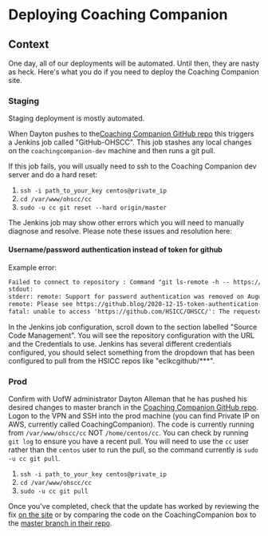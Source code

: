 # Deploying Coaching Companion

## Context

One day, all of our deployments will be automated. Until then, they are nasty as heck.
Here's what you do if you need to deploy the Coaching Companion site.

### Staging

Staging deployment is mostly automated.

When Dayton pushes to the[Coaching Companion GitHub repo](https://github.com/HSICC/OHSCC) this triggers a Jenkins job called "GitHub-OHSCC".
This job stashes any local changes on the `coachingcompanion-dev` machine and then runs a git pull.

If this job fails, you will usually need to ssh to the Coaching Companion dev server and do a hard reset:

1. `ssh -i path_to_your_key centos@private_ip`
1. `cd /var/www/ohscc/cc`
1. `sudo -u cc git reset --hard origin/master`

The Jenkins job may show other errors which you will need to manually diagnose and resolve.
Please note these issues and resolution here:

#### Username/password authentication instead of token for github

Example error:

```txt
Failed to connect to repository : Command "git ls-remote -h -- https://github.com/HSICC/OHSCC HEAD" returned status code 128:
stdout:
stderr: remote: Support for password authentication was removed on August 13, 2021. Please use a personal access token instead.
remote: Please see https://github.blog/2020-12-15-token-authentication-requirements-for-git-operations/ for more information.
fatal: unable to access 'https://github.com/HSICC/OHSCC/': The requested URL returned error: 403
```

In the Jenkins job configuration, scroll down to the section labelled "Source Code Management".
You will see the repository configuration with the URL and the Credentials to use.
Jenkins has several different credentials configured, you should select something from the dropdown that has been configured to pull from the HSICC repos like "eclkcgithub/***".

### Prod

Confirm with UofW administrator Dayton Alleman that he has pushed his desired changes to master branch in the [Coaching Companion GitHub repo](https://github.com/HSICC/OHSCC). Logon to the VPN and SSH into the prod machine (you can find Private IP on AWS, currently called CoachingCompanion). The code is currently running from  `/var/www/ohscc/cc` NOT `/home/centos/cc`. You can check by running `git log` to ensure you have a recent pull. You will need to use the `cc` user rather than the `centos` user to run the pull, so the command currently is `sudo -u cc git pull`.

1. `ssh -i path_to_your_key centos@private_ip`
1. `cd /var/www/ohscc/cc`
1. `sudo -u cc git pull`

Once you've completed, check that the update has worked by reviewing the fix [on the site](https://eclkc.ohs.acf.hhs.gov/cc) or by comparing the code on the CoachingCompanion box to the [master branch in their repo](https://github.com/HSICC/OHSCC).
